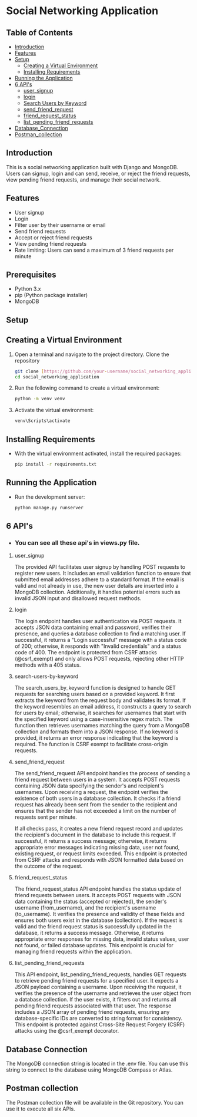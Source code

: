 # Social Networking Application

## Table of Contents
- [Introduction](#introduction)
- [Features](#features)
- [Setup](#setup)
  - [Creating a Virtual Environment](#creating-a-virtual-environment)
  - [Installing Requirements](#installing-requirements)
- [Running the Application](#running-the-application)
- [6 API's](#6_API'S)
  - [user_signup](#register_the_user)
  - [login](#user_login)
  - [Search Users by Keyword](#search-users-by-keyword)
  - [send_friend_request](send_friend_request)
  - [friend_request_status](friend_request_status)
  - [list_pending_friend_requests](list_pending_friend_requests)
- [Database_Connection](#Database_connection)
- [Postman_collection](#Postman_collection)


## Introduction
This is a social networking application built with Django and MongoDB. Users can signup, login and can send, receive, or reject the friend requests, view pending friend requests, and manage their social network.

## Features

- User signup
- Login
- Filter user by their username or email
- Send friend requests
- Accept or reject friend requests
- View pending friend requests
- Rate limiting: Users can send a maximum of 3 friend requests per minute

## Prerequisites

- Python 3.x
- pip (Python package installer)
- MongoDB

## Setup

## Creating a Virtual Environment
1. Open a terminal and navigate to the project directory.
    Clone the repository
    
    ```sh
    git clone [https://github.com/your-username/social_networking_application.git](https://github.com/surabhi-sm/social_networking_application.git)
    cd social_networking_application

3. Run the following command to create a virtual environment:
   ```sh
   python -m venv venv

4. Activate the virtual environment:
     ```sh
    venv\Scripts\activate

## Installing Requirements
- With the virtual environment activated, install the required packages:
     ```sh
    pip install -r requirements.txt

## Running the Application
- Run the development server:
     ```sh
    python manage.py runserver

## 6 API's
- ### You can see all these api's in views.py file.

1. user_signup
    
    The provided API facilitates user signup by handling POST requests to register new users. It includes an email validation function to ensure that submitted email addresses adhere to a standard format. If the email is valid and not already in use, the new user details are inserted into a MongoDB collection. Additionally, it handles potential errors such as invalid JSON input and disallowed request methods.

2. login

    The login endpoint handles user authentication via POST requests. It accepts JSON data containing email and password, verifies their presence, and queries a database collection to find a matching user. If successful, it returns a "Login successful" message with a status code of 200; otherwise, it responds with "Invalid credentials" and a status code of 400. The endpoint is protected from CSRF attacks (@csrf_exempt) and only allows POST requests, rejecting other HTTP methods with a 405 status.

3. search-users-by-keyword


    The search_users_by_keyword function is designed to handle GET requests for searching users based on a provided keyword. It first extracts the keyword from the request body and validates its format. If the keyword resembles an email address, it constructs a query to search for users by email; otherwise, it searches for usernames that start with the specified keyword using a case-insensitive regex match. The function then retrieves usernames matching the query from a MongoDB collection and formats them into a JSON response. If no keyword is provided, it returns an error response indicating that the keyword is required. The function is CSRF exempt to facilitate cross-origin requests.

4. send_friend_request


    The send_friend_request API endpoint handles the process of sending a friend request between users in a system. It accepts POST requests containing JSON data specifying the sender's and recipient's usernames. Upon receiving a request, the endpoint verifies the existence of both users in a database collection. It checks if a friend request has already been sent from the sender to the recipient and ensures that the sender has not exceeded a limit on the number of requests sent per minute.

    If all checks pass, it creates a new friend request record and updates the recipient's document in the database to include this request. If successful, it returns a success message; otherwise, it returns appropriate error messages indicating missing data, user not found, existing request, or request limits exceeded. This endpoint is protected from CSRF attacks and responds with JSON formatted data based on the outcome of the request.

5. friend_request_status

    The friend_request_status API endpoint handles the status update of friend requests between users. It accepts POST requests with JSON data containing the status (accepted or rejected), the sender's username (from_username), and the recipient's username (to_username). It verifies the presence and validity of these fields and ensures both users exist in the database (collection). If the request is valid and the friend request status is successfully updated in the database, it returns a success message. Otherwise, it returns appropriate error responses for missing data, invalid status values, user not found, or failed database updates. This endpoint is crucial for managing friend requests within the application.

6. list_pending_friend_requests

    This API endpoint, list_pending_friend_requests, handles GET requests to retrieve pending friend requests for a specified user. It expects a JSON payload containing a username. Upon receiving the request, it verifies the presence of the username and retrieves the user object from a database collection. If the user exists, it filters out and returns all pending friend requests associated with that user. The response includes a JSON array of pending friend requests, ensuring any database-specific IDs are converted to string format for consistency. This endpoint is protected against Cross-Site Request Forgery (CSRF) attacks using the @csrf_exempt decorator.

## Database Connection
The MongoDB connection string is located in the .env file. You can use this string to connect to the database using MongoDB Compass or Atlas.

## Postman collection
The Postman collection file will be available in the Git repository. You can use it to execute all six APIs.
